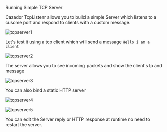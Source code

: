 Running Simple TCP Server


Cazador TcpListenr allows you to build a simple Server which listens to a cusome port and respond to clients with a custom message.



![tcpserver1](https://github.com/YasserGersy/cazador_unr/blob/master/imgs/tcpserver1.PNG?raw=true)

Let's test it using a tcp client which will send a message `Hello i am a client`


![tcpserver2](https://github.com/YasserGersy/cazador_unr/blob/master/imgs/tcpserver2.PNG?raw=true)

The server allows you to see incoming packets and show the client's  Ip and message

![tcpserver3](https://github.com/YasserGersy/cazador_unr/blob/master/imgs/tcpserver3.PNG?raw=true)

You can also bind a static HTTP  server   

![tcpserver4](https://github.com/YasserGersy/cazador_unr/blob/master/imgs/tcpserver4.PNG?raw=true)


![tcpserver5](https://github.com/YasserGersy/cazador_unr/blob/master/imgs/tcpserver5.PNG?raw=true)

You can edit the Server reply or HTTP response at runtime no need to restart the server.

